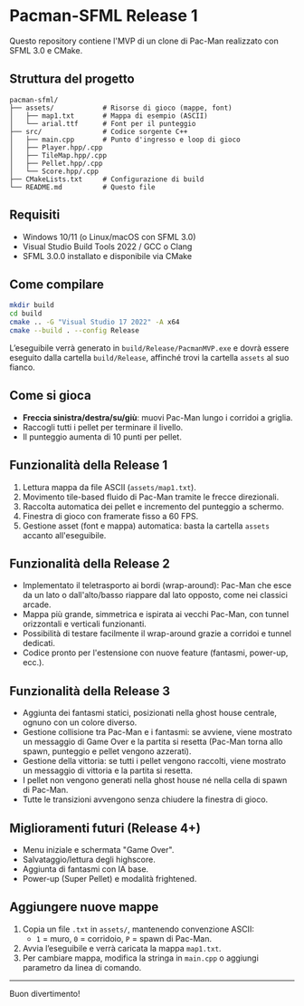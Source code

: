 # Pacman-SFML Release 1

Questo repository contiene l'MVP di un clone di Pac-Man realizzato con SFML 3.0 e CMake.

## Struttura del progetto

```
pacman-sfml/
├── assets/            # Risorse di gioco (mappe, font)
│   ├── map1.txt       # Mappa di esempio (ASCII)
│   └── arial.ttf      # Font per il punteggio
├── src/               # Codice sorgente C++
│   ├── main.cpp       # Punto d'ingresso e loop di gioco
│   ├── Player.hpp/.cpp
│   ├── TileMap.hpp/.cpp
│   ├── Pellet.hpp/.cpp
│   └── Score.hpp/.cpp
├── CMakeLists.txt     # Configurazione di build
└── README.md          # Questo file
```

## Requisiti

- Windows 10/11 (o Linux/macOS con SFML 3.0)
- Visual Studio Build Tools 2022 / GCC o Clang
- SFML 3.0.0 installato e disponibile via CMake

## Come compilare

```bash
mkdir build
cd build
cmake .. -G "Visual Studio 17 2022" -A x64
cmake --build . --config Release
```

L’eseguibile verrà generato in `build/Release/PacmanMVP.exe` e dovrà essere eseguito dalla cartella `build/Release`, affinché trovi la cartella `assets` al suo fianco.

## Come si gioca

- **Freccia sinistra/destra/su/giù**: muovi Pac-Man lungo i corridoi a griglia.
- Raccogli tutti i pellet per terminare il livello.
- Il punteggio aumenta di 10 punti per pellet.

## Funzionalità della Release 1

1. Lettura mappa da file ASCII (`assets/map1.txt`).
2. Movimento tile-based fluido di Pac-Man tramite le frecce direzionali.
3. Raccolta automatica dei pellet e incremento del punteggio a schermo.
4. Finestra di gioco con framerate fisso a 60 FPS.
5. Gestione asset (font e mappa) automatica: basta la cartella `assets` accanto all'eseguibile.

## Funzionalità della Release 2

- Implementato il teletrasporto ai bordi (wrap-around): Pac-Man che esce da un lato o dall'alto/basso riappare dal lato opposto, come nei classici arcade.
- Mappa più grande, simmetrica e ispirata ai vecchi Pac-Man, con tunnel orizzontali e verticali funzionanti.
- Possibilità di testare facilmente il wrap-around grazie a corridoi e tunnel dedicati.
- Codice pronto per l'estensione con nuove feature (fantasmi, power-up, ecc.).

## Funzionalità della Release 3

- Aggiunta dei fantasmi statici, posizionati nella ghost house centrale, ognuno con un colore diverso.
- Gestione collisione tra Pac-Man e i fantasmi: se avviene, viene mostrato un messaggio di Game Over e la partita si resetta (Pac-Man torna allo spawn, punteggio e pellet vengono azzerati).
- Gestione della vittoria: se tutti i pellet vengono raccolti, viene mostrato un messaggio di vittoria e la partita si resetta.
- I pellet non vengono generati nella ghost house né nella cella di spawn di Pac-Man.
- Tutte le transizioni avvengono senza chiudere la finestra di gioco.

## Miglioramenti futuri (Release 4+)

- Menu iniziale e schermata "Game Over".
- Salvataggio/lettura degli highscore.
- Aggiunta di fantasmi con IA base.
- Power-up (Super Pellet) e modalità frightened.

## Aggiungere nuove mappe

1. Copia un file `.txt` in `assets/`, mantenendo convenzione ASCII:
   - `1` = muro, `0` = corridoio, `P` = spawn di Pac-Man.
2. Avvia l’eseguibile e verrà caricata la mappa `map1.txt`.
3. Per cambiare mappa, modifica la stringa in `main.cpp` o aggiungi parametro da linea di comando.

---

Buon divertimento!

